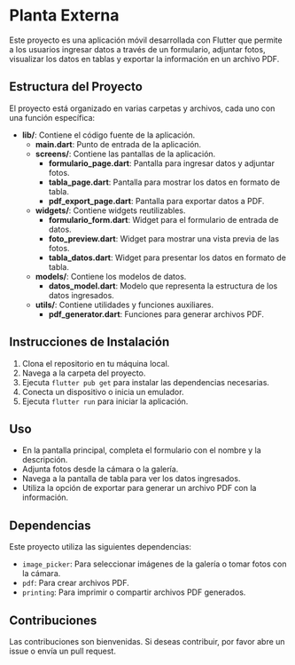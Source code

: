 # Planta Externa

Este proyecto es una aplicación móvil desarrollada con Flutter que permite a los usuarios ingresar datos a través de un formulario, adjuntar fotos, visualizar los datos en tablas y exportar la información en un archivo PDF.

## Estructura del Proyecto

El proyecto está organizado en varias carpetas y archivos, cada uno con una función específica:

- **lib/**: Contiene el código fuente de la aplicación.
  - **main.dart**: Punto de entrada de la aplicación.
  - **screens/**: Contiene las pantallas de la aplicación.
    - **formulario_page.dart**: Pantalla para ingresar datos y adjuntar fotos.
    - **tabla_page.dart**: Pantalla para mostrar los datos en formato de tabla.
    - **pdf_export_page.dart**: Pantalla para exportar datos a PDF.
  - **widgets/**: Contiene widgets reutilizables.
    - **formulario_form.dart**: Widget para el formulario de entrada de datos.
    - **foto_preview.dart**: Widget para mostrar una vista previa de las fotos.
    - **tabla_datos.dart**: Widget para presentar los datos en formato de tabla.
  - **models/**: Contiene los modelos de datos.
    - **datos_model.dart**: Modelo que representa la estructura de los datos ingresados.
  - **utils/**: Contiene utilidades y funciones auxiliares.
    - **pdf_generator.dart**: Funciones para generar archivos PDF.

## Instrucciones de Instalación

1. Clona el repositorio en tu máquina local.
2. Navega a la carpeta del proyecto.
3. Ejecuta `flutter pub get` para instalar las dependencias necesarias.
4. Conecta un dispositivo o inicia un emulador.
5. Ejecuta `flutter run` para iniciar la aplicación.

## Uso

- En la pantalla principal, completa el formulario con el nombre y la descripción.
- Adjunta fotos desde la cámara o la galería.
- Navega a la pantalla de tabla para ver los datos ingresados.
- Utiliza la opción de exportar para generar un archivo PDF con la información.

## Dependencias

Este proyecto utiliza las siguientes dependencias:

- `image_picker`: Para seleccionar imágenes de la galería o tomar fotos con la cámara.
- `pdf`: Para crear archivos PDF.
- `printing`: Para imprimir o compartir archivos PDF generados.

## Contribuciones

Las contribuciones son bienvenidas. Si deseas contribuir, por favor abre un issue o envía un pull request.